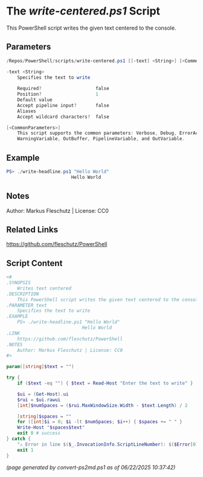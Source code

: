 The *write-centered.ps1* Script
===========================

This PowerShell script writes the given text centered to the console.

Parameters
----------
```powershell
/Repos/PowerShell/scripts/write-centered.ps1 [[-text] <String>] [<CommonParameters>]

-text <String>
    Specifies the text to write
    
    Required?                    false
    Position?                    1
    Default value                
    Accept pipeline input?       false
    Aliases                      
    Accept wildcard characters?  false

[<CommonParameters>]
    This script supports the common parameters: Verbose, Debug, ErrorAction, ErrorVariable, WarningAction, 
    WarningVariable, OutBuffer, PipelineVariable, and OutVariable.
```

Example
-------
```powershell
PS> ./write-headline.ps1 "Hello World"
						Hello World

```

Notes
-----
Author: Markus Fleschutz | License: CC0

Related Links
-------------
https://github.com/fleschutz/PowerShell

Script Content
--------------
```powershell
<#
.SYNOPSIS
	Writes text centered
.DESCRIPTION
	This PowerShell script writes the given text centered to the console.
.PARAMETER text
	Specifies the text to write
.EXAMPLE
	PS> ./write-headline.ps1 "Hello World"
							Hello World
.LINK
	https://github.com/fleschutz/PowerShell
.NOTES
	Author: Markus Fleschutz | License: CC0
#>

param([string]$text = "")

try {
	if ($text -eq "") { $text = Read-Host "Enter the text to write" }

	$ui = (Get-Host).ui
	$rui = $ui.rawui 
	[int]$numSpaces = ($rui.MaxWindowSize.Width - $text.Length) / 2

	[string]$spaces = ""
	for ([int]$i = 0; $i -lt $numSpaces; $i++) { $spaces += " " }
	Write-Host "$spaces$text"
	exit 0 # success
} catch {
	"⚠️ Error in line $($_.InvocationInfo.ScriptLineNumber): $($Error[0])"
	exit 1
}
```

*(page generated by convert-ps2md.ps1 as of 06/22/2025 10:37:42)*
